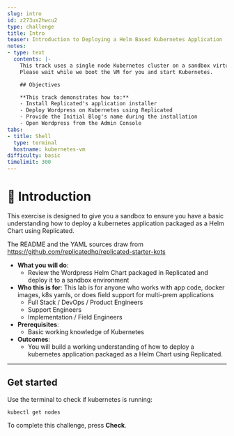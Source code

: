 ```yaml
---
slug: intro
id: z273ux2hwcu2
type: challenge
title: Intro
teaser: Introduction to Deploying a Helm Based Kubernetes Application
notes:
- type: text
  contents: |-
    This track uses a single node Kubernetes cluster on a sandbox virtual machine.
    Please wait while we boot the VM for you and start Kubernetes.

    ## Objectives

    **This track demonstrates how to:**
    - Install Replicated's application installer
    - Deploy Wordpress on Kubernetes using Replicated
    - Provide the Initial Blog's name during the installation
    - Open Wordpress from the Admin Console
tabs:
- title: Shell
  type: terminal
  hostname: kubernetes-vm
difficulty: basic
timelimit: 300
---
```

👋 Introduction
===============

This exercise is designed to give you a sandbox to ensure you have a basic understanding how to deploy a kubernetes application packaged as a Helm Chart using Replicated.

The README and the YAML sources draw from https://github.com/replicatedhq/replicated-starter-kots

* **What you will do**:
  * Review the Wordpress Helm Chart packaged in Replicated and deploy it to a sandbox environment
* **Who this is for**: This lab is for anyone who works with app code, docker images, k8s yamls, or does field support for multi-prem applications
  * Full Stack / DevOps / Product Engineers
  * Support Engineers
  * Implementation / Field Engineers
* **Prerequisites**:
  * Basic working knowledge of Kubernetes
* **Outcomes**:
  * You will build a working understanding of how to deploy a kubernetes application packaged as a Helm Chart using Replicated.

* * *

## Get started
Use the terminal to check if kubernetes is running:

```
kubectl get nodes
```

To complete this challenge, press **Check**.
